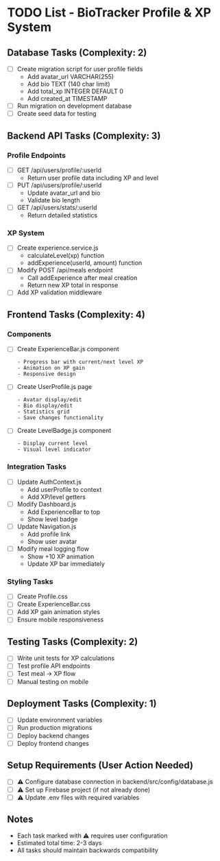 # TODO List - BioTracker Profile & XP System

## Database Tasks (Complexity: 2)
- [ ] Create migration script for user profile fields
  - Add avatar_url VARCHAR(255)
  - Add bio TEXT (140 char limit)
  - Add total_xp INTEGER DEFAULT 0
  - Add created_at TIMESTAMP
- [ ] Run migration on development database
- [ ] Create seed data for testing

## Backend API Tasks (Complexity: 3)

### Profile Endpoints
- [ ] GET /api/users/profile/:userId
  - Return user profile data including XP and level
- [ ] PUT /api/users/profile/:userId
  - Update avatar_url and bio
  - Validate bio length
- [ ] GET /api/users/stats/:userId
  - Return detailed statistics

### XP System
- [ ] Create experience.service.js
  - calculateLevel(xp) function
  - addExperience(userId, amount) function
- [ ] Modify POST /api/meals endpoint
  - Call addExperience after meal creation
  - Return new XP total in response
- [ ] Add XP validation middleware

## Frontend Tasks (Complexity: 4)

### Components
- [ ] Create ExperienceBar.js component
  ```
  - Progress bar with current/next level XP
  - Animation on XP gain
  - Responsive design
  ```
- [ ] Create UserProfile.js page
  ```
  - Avatar display/edit
  - Bio display/edit
  - Statistics grid
  - Save changes functionality
  ```
- [ ] Create LevelBadge.js component
  ```
  - Display current level
  - Visual level indicator
  ```

### Integration Tasks
- [ ] Update AuthContext.js
  - Add userProfile to context
  - Add XP/level getters
- [ ] Modify Dashboard.js
  - Add ExperienceBar to top
  - Show level badge
- [ ] Update Navigation.js
  - Add profile link
  - Show user avatar
- [ ] Modify meal logging flow
  - Show +10 XP animation
  - Update XP bar immediately

### Styling Tasks
- [ ] Create Profile.css
- [ ] Create ExperienceBar.css
- [ ] Add XP gain animation styles
- [ ] Ensure mobile responsiveness

## Testing Tasks (Complexity: 2)
- [ ] Write unit tests for XP calculations
- [ ] Test profile API endpoints
- [ ] Test meal → XP flow
- [ ] Manual testing on mobile

## Deployment Tasks (Complexity: 1)
- [ ] Update environment variables
- [ ] Run production migrations
- [ ] Deploy backend changes
- [ ] Deploy frontend changes

## Setup Requirements (User Action Needed)
- [ ] ⚠️ Configure database connection in backend/src/config/database.js
- [ ] ⚠️ Set up Firebase project (if not already done)
- [ ] ⚠️ Update .env files with required variables

## Notes
- Each task marked with ⚠️ requires user configuration
- Estimated total time: 2-3 days
- All tasks should maintain backwards compatibility